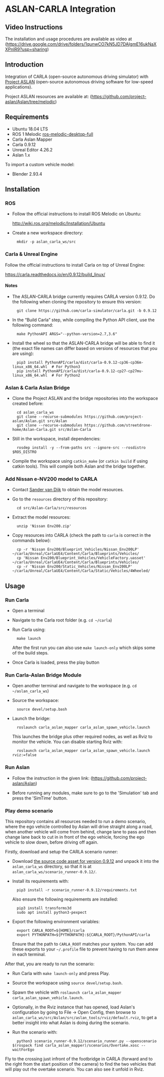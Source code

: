 # ASLAN-CARLA Integration

## Video Instructions

The installation and usage procedures are available as video at
(https://drive.google.com/drive/folders/1qunwCO7kN5JD7DAlgmE16ukNaXXPnIR9?usp=sharing)

## Introduction

Integration of CARLA (open-source autonomous driving simulator) with [Project ASLAN](https://www.project-aslan.org/) (open-source autonomous driving software for low-speed applications).

Project ASLAN resources are available at:
(https://github.com/project-aslan/Aslan/tree/melodic)

## Requirements

* Ubuntu 18.04 LTS
* ROS 1 Melodic [ros-melodic-desktop-full](http://wiki.ros.org/melodic/Installation/Ubuntu)
* Carla Aslan Mapper
* Carla 0.9.12
* Unreal Editor 4.26.2
* Aslan 1.x

To import a custom vehicle model:

* Blender 2.93.4

## Installation

### ROS

* Follow the official instructions to install ROS Melodic on Ubuntu:

    http://wiki.ros.org/melodic/Installation/Ubuntu

* Create a new workspace directory:

        mkdir -p aslan_carla_ws/src

### Carla & Unreal Engine

Follow the official instructions to install Carla on top of Unreal Engine:

https://carla.readthedocs.io/en/0.9.12/build_linux/

#### Notes

* The ASLAN-CARLA bridge currently requires CARLA version 0.9.12. Do the following when cloning the repository to ensure this version:

        git clone https://github.com/carla-simulator/carla.git -b 0.9.12

* In the “Build Carla” step, while compiling the Python API client, use the following command:

        make PythonAPI ARGS="--python-version=2.7,3.6"

* Install the wheel so that the ASLAN-CARLA bridge will be able to find it (the exact file names can differ based on versions of resources that you are using):

        pip3 install PythonAPI/carla/dist/carla-0.9.12-cp36-cp36m-linux_x86_64.whl  # For Python3
        pip install PythonAPI/carla/dist/carla-0.9.12-cp27-cp27mu-linux_x86_64.whl  # For Python2

### Aslan & Carla Aslan Bridge

* Clone the Project ASLAN and the bridge repositories into the workspace created before:

        cd aslan_carla_ws
        git clone --recurse-submodules https://github.com/project-aslan/Aslan.git src/Aslan
        git clone --recurse-submodules https://github.com/streetdrone-home/Aslan-Carla.git src/Aslan-Carla

* Still in the workspace, install dependencies:

        rosdep install -y --from-paths src --ignore-src --rosdistro $ROS_DISTRO

* Compile the workspace using `catkin_make` (or `catkin build` if using catkin tools). This will compile both Aslan and the bridge together.

### Add Nissan e-NV200 model to CARLA

* Contact [Sander van Dijk](mailto:sander.vandijk@streetdrone.com) to obtain the model resources.

* Go to the `resources` directory of this repository:

        cd src/Aslan-Carla/src/resources

* Extract the model resources:

        unzip 'Nissan Env200.zip'

* Copy resources into CARLA (check the path to `carla` is correct in the commands below):

        cp -r 'Nissan Env200/Blueprint_Vehicles/Nissan_Env200LP' ~/carla/Unreal/CarlaUE4/Content/Carla/Blueprints/Vehicles/
        cp 'Nissan Env200/Blueprint_Vehicles/VehicleFactory.uasset' ~/carla/Unreal/CarlaUE4/Content/Carla/Blueprints/Vehicles/
        cp -r 'Nissan Env200/Static_Vehicles/Nissan_Env200LP' ~/carla/Unreal/CarlaUE4/Content/Carla/Static/Vehicles/4Wheeled/

## Usage

### Run Carla

* Open a terminal
* Navigate to the Carla root folder (e.g. `cd ~/carla`)
* Run Carla using:

        make launch

    After the first run you can also use `make launch-only` which skips some of the build steps.

* Once Carla is loaded, press the play button

### Run Carla-Aslan Bridge Module

* Open another terminal and navigate to the workspace (e.g. `cd ~/aslan_carla_ws`)
* Source the workspace:

        source devel/setup.bash

* Launch the bridge:

        roslaunch carla_aslan_mapper carla_aslan_spawn_vehicle.launch

    This launches the bridge plus other required nodes, as well as Rviz to monitor the vehicle. You can disable starting Rviz with:

        roslaunch carla_aslan_mapper carla_aslan_spawn_vehicle.launch rviz:=false

### Run Aslan

* Follow the instruction in the given link:
(https://github.com/project-aslan/Aslan)

* Before running any modules, make sure to go to the 'Simulation' tab and press the 'SimTime' button.

### Play demo scenario

This repository contains all resources needed to run a demo scenario, where the ego vehicle controlled by Aslan will drive straight along a road, when another vehicle will come from behind, change lane to pass and then change lane back to cut in in front of the ego vehicle, forcing the ego vehicle to slow down, before driving off again.

Firstly, download and setup the CARLA scenario runner:
* Download [the source code asset for version 0.9.12](https://github.com/carla-simulator/scenario_runner/releases/tag/v0.9.12) and unpack it into the `aslan_carla_ws` directory, so that it is at `aslan_carla_ws/scenario_runner-0.9.12/`.
* Install its requirements with:

        pip3 install -r scenario_runner-0.9.12/requirements.txt

    Also ensure the following requirements are installed:

        pip3 install transforms3d
        sudo apt install python3-pexpect

* Export the following environment variables:

        export CARLA_ROOT=${HOME}/carla
        export PYTHONPATH=${PYTHONPATH}:${CARLA_ROOT}/PythonAPI/carla

    Ensure that the path to `CARLA_ROOT` matches your system. You can add these exports to your `~/.profile` file to prevent having to run them anew in each terminal.

After that, you are ready to run the scenario:

* Run Carla with `make launch-only` and press Play.
* Source the workspace using `source devel/setup.bash`.
* Spawn the vehicle with `roslaunch carla_aslan_mapper carla_aslan_spawn_vehicle.launch`.
* Optionally, in the Rviz instance that has opened, load Aslan's configuration by going to File -> Open Config, then browse to `aslan_carla_ws/src/Aslan/src/aslan_tools/rviz/default.rviz`, to get a better insight into what Aslan is doing during the scenario.
* Run the scenario with:

        python3 scenario_runner-0.9.12/scenario_runner.py --openscenario $(rospack find carla_aslan_mapper)/scenarios/Overtake.xosc --waitForEgo

Fly to the crossing just infront of the footbridge in CARLA (forward and to the right from the start position of the camera) to find the two vehicles that will play out rhe overtake scenario. You can also see it unfold in Rviz.
